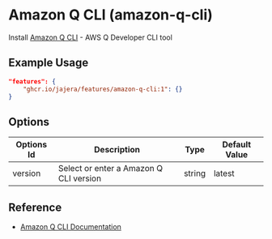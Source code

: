 # Amazon Q CLI (amazon-q-cli)

Install [Amazon Q CLI](https://docs.aws.amazon.com/amazonq/latest/qdeveloper-ug/command-line-installing.html) - AWS Q Developer CLI tool

## Example Usage

```json
"features": {
    "ghcr.io/jajera/features/amazon-q-cli:1": {}
}
```

## Options

| Options Id | Description | Type | Default Value |
|-----|-----|-----|-----|
| version | Select or enter a Amazon Q CLI version | string | latest |

## Reference

- [Amazon Q CLI Documentation](https://docs.aws.amazon.com/amazonq/latest/qdeveloper-ug/command-line-installing.html)
